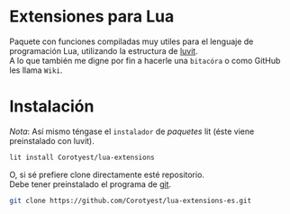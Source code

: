 # Extensiones para Lua

Paquete con funciones compiladas muy utiles para el lenguaje de programación Lua, utilizando la estructura de [luvit](https://luvit.io).
<br>
A lo que también me digne por fin a hacerle una `bitacóra` o como GitHub les llama `Wiki`.

# Instalación

*Nota*:
Así mismo téngase el `instalador` de *paquetes* lit (éste viene preinstalado con luvit).


```bash
lit install Corotyest/lua-extensions
```

O, si sé prefiere clone directamente esté repositorio.
<br>
Debe tener preinstalado el programa de [git](https://git-scm.com/book/en/v2/Getting-Started-Installing-Git).

```bash
git clone https://github.com/Corotyest/lua-extensions-es.git
```
